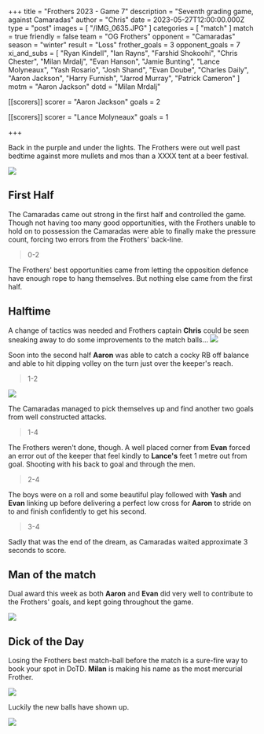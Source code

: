 +++
title = "Frothers 2023 - Game 7"
description = "Seventh grading game, against Camaradas"
author = "Chris"
date = 2023-05-27T12:00:00.000Z
type = "post"
images = [ "/IMG_0635.JPG" ]
categories = [ "match" ]
match = true
friendly = false
team = "OG Frothers"
opponent = "Camaradas"
season = "winter"
result = "Loss"
frother_goals = 3
opponent_goals = 7
xi_and_subs = [
  "Ryan Kindell",
  "Ian Rayns",
  "Farshid Shokoohi",
  "Chris Chester",
  "Milan Mrdalj",
  "Evan Hanson",
  "Jamie Bunting",
  "Lance Molyneaux",
  "Yash Rosario",
  "Josh Shand",
  "Evan Doube",
  "Charles Daily",
  "Aaron Jackson",
  "Harry Furnish",
  "Jarrod Murray",
  "Patrick Cameron"
]
motm = "Aaron Jackson"
dotd = "Milan Mrdalj"

[[scorers]]
scorer = "Aaron Jackson"
goals = 2

[[scorers]]
scorer = "Lance Molyneaux"
goals = 1

+++

Back in the purple and under the lights. The Frothers were out well past bedtime against more mullets and mos than a XXXX tent at a beer festival.

![](/aNpOb8G_460sv.gif)

## First Half

The Camaradas came out strong in the first half and controlled the game. Though not having too many good opportunities, with the Frothers unable to hold on to possession the Camaradas were able to finally make the pressure count, forcing two errors from the Frothers' back-line.

> 0-2

The Frothers' best opportunities came from letting the opposition defence have enough rope to hang themselves. But nothing else came from the first half.

## Halftime

A change of tactics was needed and Frothers captain **Chris** could be seen sneaking away to do some improvements to the match balls...
![](https://media.giphy.com/media/64jVVzB87tzG/giphy.gif)

Soon into the second half **Aaron** was able to catch a cocky RB off balance and able to hit dipping volley on the turn just over the keeper's reach.

> 1-2

![](/aaron-goal.jpg)

The Camaradas managed to pick themselves up and find another two goals from well constructed attacks.

> 1-4

The Frothers weren't done, though. A well placed corner from **Evan** forced an error out of the keeper that feel kindly to **Lance's** feet 1 metre out from goal. Shooting with his back to goal and through the men.

> 2-4

The boys were on a roll and some beautiful play followed with **Yash** and **Evan** linking up before delivering a perfect low cross for **Aaron** to stride on to and finish confidently to get his second.

> 3-4

Sadly that was the end of the dream, as Camaradas waited approximate 3 seconds to score.

## Man of the match

Dual award this week as both **Aaron** and **Evan** did very well to contribute to the Frothers' goals, and kept going throughout the game.

![](/aaron-evan.jpg)

## Dick of the Day

Losing the Frothers best match-ball before the match is a sure-fire way to book your spot in DoTD. **Milan** is making his name as the most mercurial Frother.

![](/images/img_9506.jpg)

Luckily the new balls have shown up.

![](/IMG_20230529_104336.jpg)
